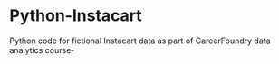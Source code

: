 # Python-Instacart
Python code for fictional Instacart data as part of CareerFoundry data analytics course-
